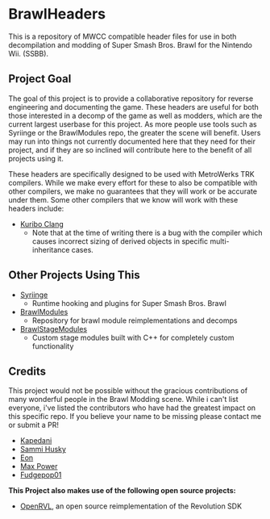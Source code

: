 # BrawlHeaders
This is a repository of MWCC compatible header files for use in both decompilation and modding of Super Smash Bros. Brawl for the Nintendo Wii. (SSBB). 

## Project Goal
The goal of this project is to provide a collaborative repository for reverse engineering and documenting the game. These headers are useful for both those interested in a decomp of the game as well as modders, which are the current largest userbase for this project. As more people use tools such as Syriinge or the BrawlModules repo, the greater the scene will benefit. Users may run into things not currently documented here that they need for their project, and if they are so inclined will contribute here to the benefit of all projects using it.

These headers are specifically designed to be used with MetroWerks TRK compilers. While we make every effort for these to also be compatible with other compilers, we make no guarantees that they will work or be accurate under them. Some other compilers that we know will work with these headers include:
 - [Kuribo Clang](https://github.com/DotKuribo/llvm-project)
   - Note that at the time of writing there is a bug with the compiler which causes incorrect sizing of derived objects in specific multi-inheritance cases.

## Other Projects Using This
 - [Syriinge](https://github.com/Sammi-Husky/Syriinge)
   - Runtime hooking and plugins for Super Smash Bros. Brawl
 - [BrawlModules](https://github.com/Sammi-Husky/BrawlModules)
   - Repository for brawl module reimplementations and decomps
 - [BrawlStageModules](https://github.com/ilazoja/BrawlStageModule)
   - Custom stage modules built with C++ for completely custom functionality
  
## Credits
This project would not be possible without the gracious contributions of many wonderful people in the Brawl Modding scene. While i can't list everyone, i've listed the contributors who have had the greatest impact on this specific repo. If you believe your name to be missing please contact me or submit a PR!
 - [Kapedani](https://github.com/ilazoja)
 - [Sammi Husky](https://github.com/Sammi-Husky)
 - [Eon](https://github.com/EonTAS)
 - [Max Power](https://github.com/mparisi20)
 - [Fudgepop01](https://github.com/fudgepop01)

**This Project also makes use of the following open source projects:**
 - [OpenRVL](https://github.com/Sammi-Husky/open_rvl), an open source reimplementation of the Revolution SDK
